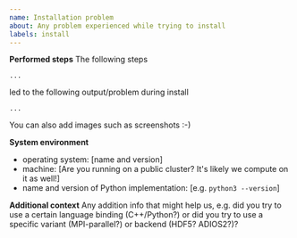```yaml
---
name: Installation problem
about: Any problem experienced while trying to install
labels: install
---
```


**Performed steps**
The following steps

```commandline
...
```

led to the following output/problem during install

```
...
```

You can also add images such as screenshots :-)

**System environment**
 - operating system: [name and version]
 - machine: [Are you running on a public cluster? It's likely we compute on it as well!]
 - name and version of Python implementation: [e.g. `python3 --version`]

**Additional context**
Any addition info that might help us, e.g. did you try to use a certain language binding (C++/Python?) or did you try to use a specific variant (MPI-parallel?) or backend (HDF5? ADIOS2?)?
